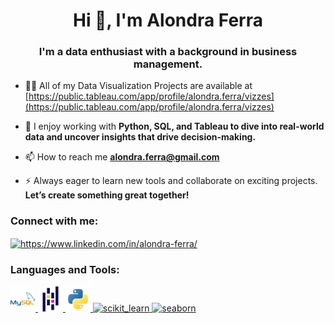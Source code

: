 <h1 align="center">Hi 👋, I'm Alondra Ferra</h1>
<h3 align="center">I'm a data enthusiast with a background in business management.</h3>

- 👨‍💻 All of my Data Visualization Projects are available at [https://public.tableau.com/app/profile/alondra.ferra/vizzes](https://public.tableau.com/app/profile/alondra.ferra/vizzes)

- 📄 I enjoy working with **Python, SQL, and Tableau to dive into real-world data and uncover insights that drive decision-making.**

- 📫 How to reach me **alondra.ferra@gmail.com**

- ⚡ Always eager to learn new tools and collaborate on exciting projects. **Let’s create something great together!**

<h3 align="left">Connect with me:</h3>
<p align="left">
<a href="https://linkedin.com/in/www.linkedin.com/in/alondra-ferra" target="blank"><img align="center" src="https://raw.githubusercontent.com/rahuldkjain/github-profile-readme-generator/master/src/images/icons/Social/linked-in-alt.svg" alt="https://www.linkedin.com/in/alondra-ferra/" height="30" width="40" /></a>
</p>

<h3 align="left">Languages and Tools:</h3>
<p align="left"> <a href="https://www.mysql.com/" target="_blank" rel="noreferrer"> <img src="https://raw.githubusercontent.com/devicons/devicon/master/icons/mysql/mysql-original-wordmark.svg" alt="mysql" width="40" height="40"/> </a> <a href="https://pandas.pydata.org/" target="_blank" rel="noreferrer"> <img src="https://raw.githubusercontent.com/devicons/devicon/2ae2a900d2f041da66e950e4d48052658d850630/icons/pandas/pandas-original.svg" alt="pandas" width="40" height="40"/> </a> <a href="https://www.python.org" target="_blank" rel="noreferrer"> <img src="https://raw.githubusercontent.com/devicons/devicon/master/icons/python/python-original.svg" alt="python" width="40" height="40"/> </a> <a href="https://scikit-learn.org/" target="_blank" rel="noreferrer"> <img src="https://upload.wikimedia.org/wikipedia/commons/0/05/Scikit_learn_logo_small.svg" alt="scikit_learn" width="40" height="40"/> </a> <a href="https://seaborn.pydata.org/" target="_blank" rel="noreferrer"> <img src="https://seaborn.pydata.org/_images/logo-mark-lightbg.svg" alt="seaborn" width="40" height="40"/> </a> </p>
